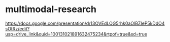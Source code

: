 # multimodal-research

https://docs.google.com/presentation/d/13OVEdLOG5rhk0aOlBZIeP5kDdO4sOtRz/edit?usp=drive_link&ouid=100131021891632475234&rtpof=true&sd=true
